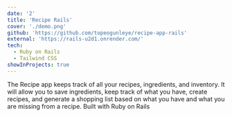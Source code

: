 ```yaml
---
date: '2'
title: 'Recipe Rails'
cover: './demo.png'
github: 'https://github.com/topeogunleye/recipe-app-rails'
external: 'https://rails-u2d1.onrender.com/'
tech:
  - Ruby on Rails
  - Tailwind CSS
showInProjects: true
---
```


The Recipe app keeps track of all your recipes, ingredients, and inventory. It will allow you to save ingredients, keep track of what you have, create recipes, and generate a shopping list based on what you have and what you are missing from a recipe. Built with Ruby on Rails
